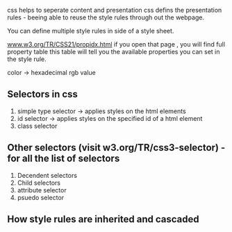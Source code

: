 css helps to seperate content and presentation
css defins the presentation rules - beeing able to reuse the style rules through out the webpage. 

You can define multiple style rules in side of a style sheet.

www.w3.org/TR/CSS21/propidx.html if you open that page , you will find full property table 
this table will tell you the available properties you can set in the style rule. 

color -> hexadecimal rgb value

## Selectors in css
   1. simple type selector -> applies styles on the html elements 
   2. id selector -> applies styles on the specified id of a html element
   3. class selector 
   
## Other selectors (visit w3.org/TR/css3-selector) - for all the list of selectors
   1. Decendent selectors 
   2. Child selectors 
   3. attribute selector
   4. psuedo selector 
   


## How style rules are inherited and cascaded 
